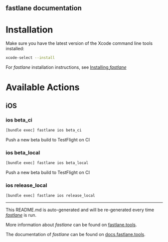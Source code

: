 fastlane documentation
----

# Installation

Make sure you have the latest version of the Xcode command line tools installed:

```sh
xcode-select --install
```

For _fastlane_ installation instructions, see [Installing _fastlane_](https://docs.fastlane.tools/#installing-fastlane)

# Available Actions

## iOS

### ios beta_ci

```sh
[bundle exec] fastlane ios beta_ci
```

Push a new beta build to TestFlight on CI

### ios beta_local

```sh
[bundle exec] fastlane ios beta_local
```

Push a new beta build to TestFlight on CI

### ios release_local

```sh
[bundle exec] fastlane ios release_local
```



----

This README.md is auto-generated and will be re-generated every time [_fastlane_](https://fastlane.tools) is run.

More information about _fastlane_ can be found on [fastlane.tools](https://fastlane.tools).

The documentation of _fastlane_ can be found on [docs.fastlane.tools](https://docs.fastlane.tools).
